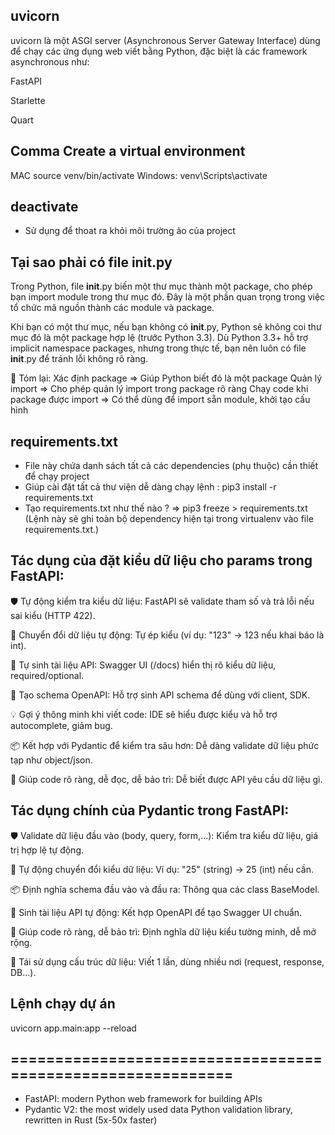 ## uvicorn

uvicorn là một ASGI server (Asynchronous Server Gateway Interface) dùng để chạy các ứng dụng web viết bằng Python, đặc biệt là các framework asynchronous như:

FastAPI

Starlette

Quart

## Comma Create a virtual environment

MAC
source venv/bin/activate
Windows:
venv\Scripts\activate

## deactivate

- Sử dụng để thoat ra khỏi môi trường ảo của project

## Tại sao phải có file **init**.py

Trong Python, file **init**.py biến một thư mục thành một package, cho phép bạn import module trong thư mục đó. Đây là một phần quan trọng trong việc tổ chức mã nguồn thành các module và package.

Khi bạn có một thư mục, nếu bạn không có **init**.py, Python sẽ không coi thư mục đó là một package hợp lệ (trước Python 3.3). Dù Python 3.3+ hỗ trợ implicit namespace packages, nhưng trong thực tế, bạn nên luôn có file **init**.py để tránh lỗi không rõ ràng.

📌 Tóm lại:
Xác định package => Giúp Python biết đó là một package
Quản lý import => Cho phép quản lý import trong package rõ ràng
Chạy code khi package được import => Có thể dùng để import sẵn module, khởi tạo cấu hình

## requirements.txt

- File này chứa danh sách tất cả các dependencies (phụ thuộc) cần thiết để chạy project
- Giúp cài đặt tất cả thư viện dễ dàng chạy lệnh : pip3 install -r requirements.txt
- Tạo requirements.txt như thế nào ? => pip3 freeze > requirements.txt (Lệnh này sẽ ghi toàn bộ dependency hiện tại trong virtualenv vào file requirements.txt.)

## Tác dụng của đặt kiểu dữ liệu cho params trong FastAPI:

🛡 Tự động kiểm tra kiểu dữ liệu: FastAPI sẽ validate tham số và trả lỗi nếu sai kiểu (HTTP 422).

🔄 Chuyển đổi dữ liệu tự động: Tự ép kiểu (ví dụ: "123" → 123 nếu khai báo là int).

🧾 Tự sinh tài liệu API: Swagger UI (/docs) hiển thị rõ kiểu dữ liệu, required/optional.

🤖 Tạo schema OpenAPI: Hỗ trợ sinh API schema để dùng với client, SDK.

💡 Gợi ý thông minh khi viết code: IDE sẽ hiểu được kiểu và hỗ trợ autocomplete, giảm bug.

📦 Kết hợp với Pydantic để kiểm tra sâu hơn: Dễ dàng validate dữ liệu phức tạp như object/json.

🧠 Giúp code rõ ràng, dễ đọc, dễ bảo trì: Dễ biết được API yêu cầu dữ liệu gì.

## Tác dụng chính của Pydantic trong FastAPI:

🛡 Validate dữ liệu đầu vào (body, query, form,...): Kiểm tra kiểu dữ liệu, giá trị hợp lệ tự động.

🔄 Tự động chuyển đổi kiểu dữ liệu: Ví dụ: "25" (string) → 25 (int) nếu cần.

📦 Định nghĩa schema đầu vào và đầu ra: Thông qua các class BaseModel.

🧾 Sinh tài liệu API tự động: Kết hợp OpenAPI để tạo Swagger UI chuẩn.

🧠 Giúp code rõ ràng, dễ bảo trì: Định nghĩa dữ liệu kiểu tường minh, dễ mở rộng.

🔁 Tái sử dụng cấu trúc dữ liệu: Viết 1 lần, dùng nhiều nơi (request, response, DB...).

## Lệnh chạy dự án

uvicorn app.main:app --reload

## ============================================================

- FastAPI: modern Python web framework for building APIs
- Pydantic V2: the most widely used data Python validation library, rewritten in Rust (5x-50x faster)
